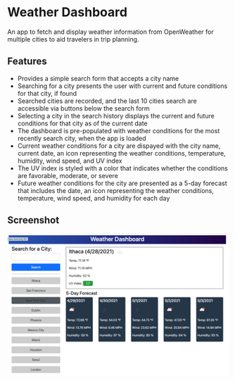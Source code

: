 # Weather Dashboard
An app to fetch and display weather information from OpenWeather for multiple cities to aid travelers in trip planning.

## Features
- Provides a simple search form that accepts a city name
- Searching for a city presents the user with current and future conditions for that city, if found
- Searched cities are recorded, and the last 10 cities search are accessible via buttons below the search form
- Selecting a city in the search history displays the current and future conditions for that city as of the current date
- The dashboard is pre-populated with weather conditions for the most recently search city, when the app is loaded
- Current weather conditions for a city are dispayed with the city name, current date, an icon representing the weather conditions, temperature, humidity, wind speed, and UV index
- The UV index is styled with a color that indicates whether the conditions are favorable, moderate, or severe
- Future weather conditions for the city are presented as a 5-day forecast that includes the date, an icon representing the weather conditions, temperature, wind speed, and humidity for each day

## Screenshot
<img src="./assets/images/weather-dashboard.png" />
